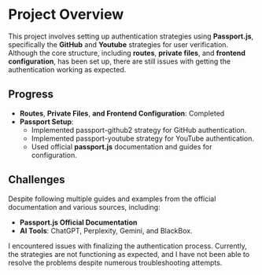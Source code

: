 # Project Overview
This project involves setting up authentication strategies using **Passport.js**, specifically the **GitHub** and **Youtube** strategies for user verification. Although the core structure, including **routes**, **private files**, and **frontend configuration**, has been set up, there are still issues with getting the authentication working as expected.

## Progress
* **Routes**, **Private Files**, **and Frontend Configuration**: Completed
* **Passport Setup**:
  - Implemented passport-github2 strategy for GitHub authentication.
  - Implemented passport-youtube strategy for YouTube authentication.
  - Used official **passport.js** documentation and guides for configuration.
## Challenges
Despite following multiple guides and examples from the official documentation and various sources, including:

- **Passport.js Official Documentation**
- **AI Tools**: ChatGPT, Perplexity, Gemini, and BlackBox.

I encountered issues with finalizing the authentication process. Currently, the strategies are not functioning as expected, and I have not been able to resolve the problems despite numerous troubleshooting attempts.
